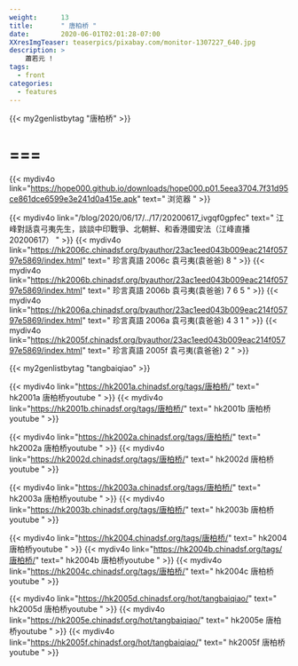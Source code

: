 ```yaml
---
weight:      13
title:       " 唐柏桥 "
date:        2020-06-01T02:01:28-07:00
XXresImgTeaser: teaserpics/pixabay.com/monitor-1307227_640.jpg
description: >
    蕭若元 !
tags:
  - front
categories:
  - features
---
```



{{< my2genlistbytag "唐柏桥" >}}

# ===

{{< mydiv4o link="https://hope000.github.io/downloads/hope000.p01.5eea3704.7f31d95ce861dce6599e3e241d0a415e.apk" text=" 浏览器 " >}}

{{< mydiv4o link="/blog/2020/06/17/../17/20200617_ivgqf0gpfec" text=" 江峰對話袁弓夷先生，談談中印戰爭、北朝鮮、和香港國安法（江峰直播20200617） " >}}
{{< mydiv4o link="https://hk2006c.chinadsf.org/byauthor/23ac1eed043b009eac214f05797e5869/index.html" text=" 珍言真語 2006c 袁弓夷(袁爸爸) 8 " >}}
{{< mydiv4o link="https://hk2006b.chinadsf.org/byauthor/23ac1eed043b009eac214f05797e5869/index.html" text=" 珍言真語 2006b 袁弓夷(袁爸爸) 7 6 5 " >}}
{{< mydiv4o link="https://hk2006a.chinadsf.org/byauthor/23ac1eed043b009eac214f05797e5869/index.html" text=" 珍言真語 2006a 袁弓夷(袁爸爸) 4 3 1 " >}}
{{< mydiv4o link="https://hk2005f.chinadsf.org/byauthor/23ac1eed043b009eac214f05797e5869/index.html" text=" 珍言真語 2005f 袁弓夷(袁爸爸) 2 " >}}

{{< my2genlistbytag "tangbaiqiao" >}}

{{< mydiv4o link="https://hk2001a.chinadsf.org/tags/唐柏桥/" text=" hk2001a 唐柏桥youtube " >}}
{{< mydiv4o link="https://hk2001b.chinadsf.org/tags/唐柏桥/" text=" hk2001b 唐柏桥youtube " >}}

{{< mydiv4o link="https://hk2002a.chinadsf.org/tags/唐柏桥/" text=" hk2002a 唐柏桥youtube " >}}
{{< mydiv4o link="https://hk2002d.chinadsf.org/tags/唐柏桥/" text=" hk2002d 唐柏桥youtube " >}}

{{< mydiv4o link="https://hk2003a.chinadsf.org/tags/唐柏桥/" text=" hk2003a 唐柏桥youtube " >}}
{{< mydiv4o link="https://hk2003b.chinadsf.org/tags/唐柏桥/" text=" hk2003b 唐柏桥youtube " >}}

{{< mydiv4o link="https://hk2004.chinadsf.org/tags/唐柏桥/" text=" hk2004 唐柏桥youtube " >}}
{{< mydiv4o link="https://hk2004b.chinadsf.org/tags/唐柏桥/" text=" hk2004b 唐柏桥youtube " >}}
{{< mydiv4o link="https://hk2004c.chinadsf.org/tags/唐柏桥/" text=" hk2004c 唐柏桥youtube " >}}

{{< mydiv4o link="https://hk2005d.chinadsf.org/hot/tangbaiqiao/" text=" hk2005d 唐柏桥youtube " >}}
{{< mydiv4o link="https://hk2005e.chinadsf.org/hot/tangbaiqiao/" text=" hk2005e 唐柏桥youtube " >}}
{{< mydiv4o link="https://hk2005f.chinadsf.org/hot/tangbaiqiao/" text=" hk2005f 唐柏桥youtube " >}}


